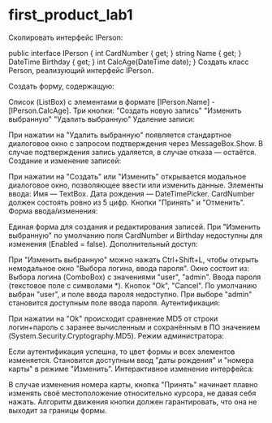 # first_product_lab1
Скопировать интерфейс IPerson:

public interface IPerson { int CardNumber { get; } string Name { get; } DateTime Birthday { get; } int CalcAge(DateTime date); } Создать класс Person, реализующий интерфейс IPerson.

Создать форму, содержащую:

Список (ListBox) с элементами в формате [IPerson.Name] - [IPerson.CalcAge]. Три кнопки: "Создать новую запись" "Изменить выбранную" "Удалить выбранную" Удаление записи:

При нажатии на "Удалить выбранную" появляется стандартное диалоговое окно с запросом подтверждения через MessageBox.Show. В случае подтверждения запись удаляется, в случае отказа — остаётся. Создание и изменение записей:

При нажатии на "Создать" или "Изменить" открывается модальное диалоговое окно, позволяющее ввести или изменить данные. Элементы ввода: Имя — TextBox. Дата рождения — DateTimePicker. CardNumber должен состоять ровно из 5 цифр. Кнопки "Принять" и "Отменить". Форма ввода/изменения:

Единая форма для создания и редактирования записей. При "Изменить выбранную" по умолчанию поля CardNumber и Birthday недоступны для изменения (Enabled = false). Дополнительный доступ:

При "Изменить выбранную" можно нажать Ctrl+Shift+L, чтобы открыть немодальное окно "Выбора логина, ввода пароля". Окно состоит из: Выбора логина (ComboBox) с значениями "user", "admin". Ввода пароля (текстовое поле с символами *). Кнопок "Ok", "Cancel". По умолчанию выбран "user", и поле ввода пароля недоступно. При выборе "admin" становится доступным поле ввода пароля. Аутентификация:

При нажатии на "Ok" происходит сравнение MD5 от строки логин+пароль с заранее вычисленным и сохранённым в ПО значением (System.Security.Cryptography.MD5). Режим администратора:

Если аутентификация успешна, то цвет формы и всех элементов изменяется. Становится доступным ввод "даты рождения" и "номера карты" в режиме "Изменить". Интерактивное изменение интерфейса:

В случае изменения номера карты, кнопка "Принять" начинает плавно изменять своё местоположение относительно курсора, не давая себя нажать. Алгоритм движения кнопки должен гарантировать, что она не выходит за границы формы.

